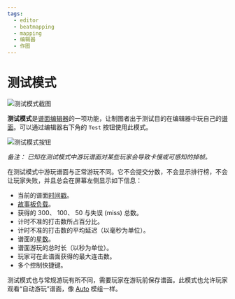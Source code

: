 ```yaml
---
tags:
  - editor
  - beatmapping
  - mapping
  - 编辑器
  - 作图
---
```


# 测试模式

![测试模式截图](img/test-mode-example.jpg "使用带自动游玩功能的测试模式")

**测试模式**是[谱面编辑器](/wiki/Client/Beatmap_editor)的一项功能，让制图者出于测试目的在编辑器中玩自己的[谱面](/wiki/Beatmap)。可以通过编辑器右下角的 `Test` 按钮使用此模式。

![测试模式按钮](img/test-mode-button.png "谱面编辑器中的测试模式按钮")

*备注： 已知在测试模式中游玩谱面对某些玩家会导致卡慢或可感知的掉帧。*

在测试模式中游玩谱面与正常游玩不同。它不会提交分数，不会显示排行榜，不会让玩家失败，并且总会在屏幕左侧显示如下信息：

- 当前的谱面[时间戳](/wiki/Modding/Timestamp)。
- [故事板负载](/wiki/Client/Beatmap_editor/SB_Load)。
- 获得的 300、 100、 50 与失误 (miss) 总数。
- 计时不准的打击数所占百分比。
- 计时不准的打击数的平均延迟（以毫秒为单位）。
- 谱面的[星数](/wiki/Beatmap/Star_rating)。
- 谱面游玩的总时长（以秒为单位）。
- 玩家可在此谱面获得的最大连击数。
- 多个控制快捷键。

测试模式也与常规游玩有所不同，需要玩家在游玩前保存谱面。此模式也允许玩家观看“自动游玩”谱面，像 [Auto](/wiki/Gameplay/Game_modifier/Auto) 模组一样。
